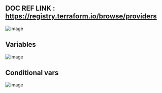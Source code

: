 
## DOC REF LINK : https://registry.terraform.io/browse/providers


![image](https://github.com/pavankumar0077/terraform-zero-to-hero/assets/40380941/b33fef89-5dba-446d-831d-fee850c1eb29)

Variables
--
![image](https://github.com/pavankumar0077/terraform-zero-to-hero/assets/40380941/643a079c-5819-4f82-85a0-e3c982a12a90)


Conditional vars
--
![image](https://github.com/pavankumar0077/terraform-zero-to-hero/assets/40380941/e4197171-67a8-448a-a2a0-de45e81b40e9)



